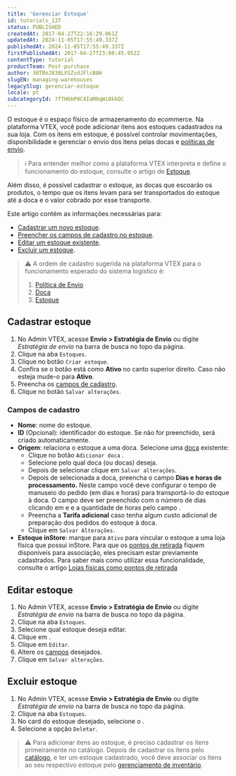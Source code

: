 ```yaml
---
title: 'Gerenciar Estoque'
id: tutorials_137
status: PUBLISHED
createdAt: 2017-04-27T22:16:29.061Z
updatedAt: 2024-11-05T17:55:49.337Z
publishedAt: 2024-11-05T17:55:49.337Z
firstPublishedAt: 2017-04-27T23:00:45.952Z
contentType: tutorial
productTeam: Post-purchase
author: 30TBnJ838LXSZvdJFlcB8H
slugEN: managing-warehouses
legacySlug: gerenciar-estoque
locale: pt
subcategoryId: 7fTH6bP0C4IaM8qWi0kkQC
---
```



O estoque é o espaço físico de armazenamento do ecommerce. Na plataforma VTEX, você pode adicionar itens aos estoques cadastrados na sua loja. Com os itens em estoque, é possível controlar movimentações, disponibilidade e gerenciar o envio dos itens pelas docas e [políticas de envio](https://help.vtex.com/pt/tutorial/politica-de-envio--tutorials_140). 

> ℹ️ Para entender melhor como a plataforma VTEX interpreta e define o funcionamento do estoque, consulte o artigo de [Estoque](https://help.vtex.com/pt/tutorial/estoque--6oIxvsVDTtGpO7y6zwhGpb).

Além disso, é possível cadastrar o estoque, as docas que escoarão os produtos, o tempo que os itens levam para ser transportados do estoque até a doca e o valor cobrado por esse transporte.

Este artigo contém as informações necessárias para:

* [Cadastrar um novo estoque](https://help.vtex.com/pt/tutorial/gerenciar-estoque--tutorials_137#cadastrar-estoque).  
* [Preencher os campos de cadastro no estoque](https://help.vtex.com/pt/tutorial/gerenciar-estoque--tutorials_137#campos-de-cadastro).  
* [Editar um estoque existente](https://help.vtex.com/pt/tutorial/gerenciar-estoque--tutorials_137#editar-estoque).  
* [Excluir um estoque](https://help.vtex.com/pt/tutorial/gerenciar-estoque--tutorials_137#excluir-estoque).  

> ⚠️ A ordem de cadastro sugerida na plataforma VTEX para o funcionamento esperado do sistema logístico é: <body> <ol> <li>[Política de Envio](https://help.vtex.com/pt/tutorial/politica-de-envio--tutorials_140)</li> <li>[Doca](https://help.vtex.com/pt/tutorial/gerenciar-doca--7K3FultD8I2cuuA6iyGEiW)</li> <li>[Estoque](https://help.vtex.com/pt/tutorial/estoque--6oIxvsVDTtGpO7y6zwhGpb)</li> </ol> </body>

## Cadastrar estoque

1. No Admin VTEX, acesse **Envio > Estratégia de Envio** ou digite *Estratégia de envio* na barra de busca no topo da página.  
2. Clique na aba `Estoques`.  
3. Clique no botão `Criar estoque`.  
4. Confira se o botão <i class="fas fa-toggle-on"></i> está como **Ativo** no canto superior direito. Caso não esteja mude-o para **Ativo**.  
5. Preencha os [campos de cadastro](#campos-de-cadastro).  
6. Clique no botão `Salvar alterações`.  

### Campos de cadastro

* **Nome**: nome do estoque.
* **ID** (Opcional): identificador do estoque. Se não for preenchido, será criado automaticamente.
* **Origem**: relaciona o estoque a uma doca. Selecione uma [doca](https://help.vtex.com/pt/tutorial/gerenciar-doca--7K3FultD8I2cuuA6iyGEiW) existente: 
    * Clique no botão `Adicionar doca` .
    * Selecione pelo <i class="fas fa-check-square"></i> qual doca (ou docas) deseja.
    * Depois de selecionar clique em `Salvar alterações`.
    * Depois de selecionada a doca, preencha o campo **Dias e horas de processamento.** Neste campo você deve configurar o tempo de manuseio do pedido (em dias e horas) para transportá-lo do estoque à doca. O campo deve ser preenchido com o número de dias clicando em <i class="fas fa-minus"></i> e <i class="fas fa-plus"></i> e a quantidade de horas pelo campo <i class="far fa-clock"></i>.  
    * Preencha a **Tarifa adicional** caso tenha algum custo adicional de preparação dos pedidos do estoque à doca.
    * Clique em `Salvar Alterações.`
* **Estoque inStore**: marque  <i class="fas fa-toggle-on"></i> para `Ativo` para vincular o estoque a uma loja física que possui inStore. Para que os [pontos de retirada](https://help.vtex.com/pt/tutorial/configurar-pontos-de-retirada-pickup-points--2R5ClQiwe4KoSQgsuiOw4E) fiquem disponíveis para associação, eles precisam estar previamente cadastrados. Para saber mais como utilizar essa funcionalidade, consulte o artigo [Lojas físicas como pontos de retirada](https://help.vtex.com/pt/tracks/estrategias-de-comercio-unificado--3WGDRRhc3vf1MJb9zGncnv/4hXfgqXxS1lwAfnxgja3xW)

## Editar estoque

1. No Admin VTEX, acesse **Envio > Estratégia de Envio** ou digite *Estratégia de envio* na barra de busca no topo da página.  
2. Clique na aba `Estoques`.  
3. Selecione qual estoque deseja editar.  
4. Clique em <i class="fas fa-ellipsis-v"></i>.  
5. Clique em `Editar`.  
6. Altere os 
[campos](#campos-de-cadastro) desejados.  
7. Clique em `Salvar alterações`.  

## Excluir estoque

1. No Admin VTEX, acesse **Envio > Estratégia de Envio** ou digite *Estratégia de envio* na barra de busca no topo da página.  
2. Clique na aba `Estoques`.  
3. No card do estoque desejado, selecione o <i class="fas fa-ellipsis-v"></i>.
4. Selecione a opção `Deletar`.  

> ⚠️ Para adicionar itens ao estoque, é preciso cadastrar os itens primeiramente no catálogo. Depois de cadastrar os itens pelo [catálogo](https://help.vtex.com/pt/tracks/catalogo-101--5AF0XfnjfWeopIFBgs3LIQ/7kz4uWVq6NoaOdUpiJv4PR), e ter um estoque cadastrado, você deve associar os itens ao seu respectivo estoque pelo [gerenciamento de inventário](https://help.vtex.com/pt/tutorial/gerenciar-itens-em-estoque--tutorials_139).
